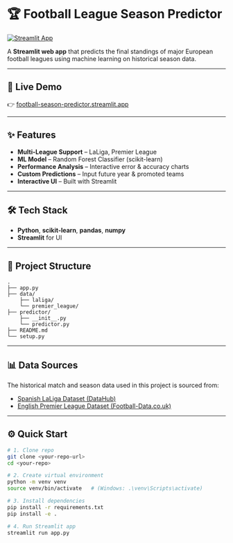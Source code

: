 # 🏆 Football League Season Predictor

[![Streamlit App](https://static.streamlit.io/badges/streamlit_badge_black_white.svg)](https://football-season-predictor.streamlit.app/)

A **Streamlit web app** that predicts the final standings of major European football leagues using machine learning on historical season data.  

---

## 🚀 Live Demo  
👉 [football-season-predictor.streamlit.app](https://football-season-predictor.streamlit.app/)

---

## ✨ Features
-  **Multi-League Support** – LaLiga, Premier League
-  **ML Model** – Random Forest Classifier (scikit-learn)  
-  **Performance Analysis** – Interactive error & accuracy charts  
-  **Custom Predictions** – Input future year & promoted teams  
-  **Interactive UI** – Built with Streamlit  

---

## 🛠️ Tech Stack
- **Python**, **scikit-learn**, **pandas**, **numpy**  
- **Streamlit** for UI
  
---

## 📂 Project Structure
```
.
├── app.py                  
├── data/                   
    ├── laliga/            
    └── premier_league/     
├── predictor/              
    ├── __init__.py         
    └── predictor.py        
├── README.md            
└── setup.py          
```


---

## 📊 Data Sources  

The historical match and season data used in this project is sourced from:  

- [Spanish LaLiga Dataset (DataHub)](https://datahub.io/core/spanish-la-liga)  
- [English Premier League Dataset (Football-Data.co.uk)](https://www.football-data.co.uk/englandm.php)  




---

## ⚙️ Quick Start

```bash
# 1. Clone repo
git clone <your-repo-url>
cd <your-repo>

# 2. Create virtual environment
python -m venv venv
source venv/bin/activate   # (Windows: .\venv\Scripts\activate)

# 3. Install dependencies
pip install -r requirements.txt
pip install -e .

# 4. Run Streamlit app
streamlit run app.py
